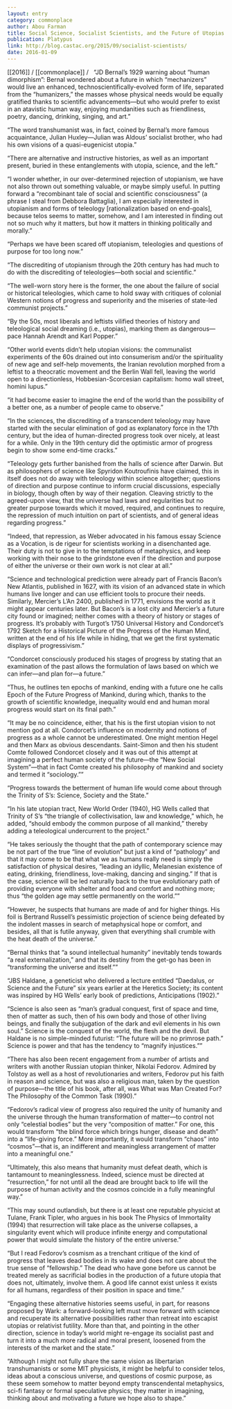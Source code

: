 ```yaml
---
layout: entry
category: commonplace
author: Abou Farman
title: Social Science, Socialist Scientists, and the Future of Utopias
publication: Platypus
link: http://blog.castac.org/2015/09/socialist-scientists/
date: 2016-01-09
---
```


[[2016]] / [[commonplace]] / 
 
“JD Bernal’s 1929 warning about “human dimorphism”: Bernal wondered about a future in which “mechanizers” would live an enhanced, technoscientifically-evolved form of life, separated from the “humanizers,” the masses whose physical needs would be equally gratified thanks to scientific advancements—but who would prefer to exist in an atavistic human way, enjoying mundanities such as friendliness, poetry, dancing, drinking, singing, and art.”

“The word transhumanist was, in fact, coined by Bernal’s more famous acquaintance, Julian Huxley—Julian was Aldous’ socialist brother, who had his own visions of a quasi-eugenicist utopia.”

“There are alternative and instructive histories, as well as an important present, buried in these entanglements with utopia, science, and the left.”

“I wonder whether, in our over-determined rejection of utopianism, we have not also thrown out something valuable, or maybe simply useful. In putting forward a “recombinant tale of social and scientific consciousness” (a phrase I steal from Debbora Battaglia), I am especially interested in utopianism and forms of teleology [rationalization based on end-goals], because telos seems to matter, somehow, and I am interested in finding out not so much why it matters, but how it matters in thinking politically and morally.”

“Perhaps we have been scared off utopianism, teleologies and questions of purpose for too long now.”

“The discrediting of utopianism through the 20th century has had much to do with the discrediting of teleologies—both social and scientific.”

“The well-worn story here is the former, the one about the failure of social or historical teleologies, which came to hold sway with critiques of colonial Western notions of progress and superiority and the miseries of state-led communist projects.”

“By the 50s, most liberals and leftists vilified theories of history and teleological social dreaming (i.e., utopias), marking them as dangerous—pace Hannah Arendt and Karl Popper.”

“Other world events didn’t help utopian visions: the communalist experiments of the 60s drained out into consumerism and/or the spirituality of new age and self-help movements, the Iranian revolution morphed from a leftist to a theocratic movement and the Berlin Wall fell, leaving the world open to a directionless, Hobbesian-Scorcesian capitalism: homo wall street, homini lupus.”

“it had become easier to imagine the end of the world than the possibility of a better one, as a number of people came to observe.”

“In the sciences, the discrediting of a transcendent teleology may have started with the secular elimination of god as explanatory force in the 17th century, but the idea of human-directed progress took over nicely, at least for a while. Only in the 19th century did the optimistic armor of progress begin to show some end-time cracks.”

“Teleology gets further banished from the halls of science after Darwin. But as philosophers of science like Spyridon Koutroufinis have claimed, this in itself does not do away with teleology within science altogether; questions of direction and purpose continue to inform crucial discussions, especially in biology, though often by way of their negation. Cleaving strictly to the agreed-upon view, that the universe had laws and regularities but no greater purpose towards which it moved, required, and continues to require, the repression of much intuition on part of scientists, and of general ideas regarding progress.”

“Indeed, that repression, as Weber advocated in his famous essay Science as a Vocation, is de rigeur for scientists working in a disenchanted age. Their duty is not to give in to the temptations of metaphysics, and keep working with their nose to the grindstone even if the direction and purpose of either the universe or their own work is not clear at all.”

“Science and technological prediction were already part of Francis Bacon’s New Atlantis, published in 1627, with its vision of an advanced state in which humans live longer and can use efficient tools to procure their needs. Similarly, Mercier’s L’An 2400, published in 1771, envisions the world as it might appear centuries later. But Bacon’s is a lost city and Mercier’s a future city found or imagined; neither comes with a theory of history or stages of progress. It’s probably with Turgot’s 1750 Universal History and Condorcet’s 1792 Sketch for a Historical Picture of the Progress of the Human Mind, written at the end of his life while in hiding, that we get the first systematic displays of progressivism.”

“Condorcet consciously produced his stages of progress by stating that an examination of the past allows the formulation of laws based on which we can infer—and plan for—a future.”

“Thus, he outlines ten epochs of mankind, ending with a future one he calls Epoch of the Future Progress of Mankind, during which, thanks to the growth of scientific knowledge, inequality would end and human moral progress would start on its final path.”

“It may be no coincidence, either, that his is the first utopian vision to not mention god at all. Condorcet’s influence on modernity and notions of progress as a whole cannot be underestimated. One might mention Hegel and then Marx as obvious descendants. Saint-Simon and then his student Comte followed Condorcet closely and it was out of this attempt at imagining a perfect human society of the future—the “New Social System”—that in fact Comte created his philosophy of mankind and society and termed it “sociology.””

“Progress towards the betterment of human life would come about through the Trinity of S’s: Science, Society and the State.”

“In his late utopian tract, New World Order (1940), HG Wells called that Trinity of S’s “the triangle of collectivisation, law and knowledge,” which, he added, “should embody the common purpose of all mankind,” thereby adding a teleological undercurrent to the project.”

“He takes seriously the thought that the path of contemporary science may be not part of the true “line of evolution” but just a kind of “pathology” and that it may come to be that what we as humans really need is simply the satisfaction of physical desires, “leading an idyllic, Melanesian existence of eating, drinking, friendliness, love-making, dancing and singing.” If that is the case, science will be led naturally back to the true evolutionary path of providing everyone with shelter and food and comfort and nothing more; thus “the golden age may settle permanently on the world.””

“However, he suspects that humans are made of and for higher things. His foil is Bertrand Russell’s pessimistic projection of science being defeated by the indolent masses in search of metaphysical hope or comfort, and besides, all that is futile anyway, given that everything shall crumble with the heat death of the universe.”

“Bernal thinks that “a sound intellectual humanity” inevitably tends towards “a real externalization,” and that its destiny from the get-go has been in “transforming the universe and itself.””

“JBS Haldane, a geneticist who delivered a lecture entitled “Daedalus, or Science and the Future” six years earlier at the Heretics Society; its content was inspired by HG Wells’ early book of predictions, Anticipations (1902).”

“Science is also seen as “man’s gradual conquest, first of space and time, then of matter as such, then of his own body and those of other living beings, and finally the subjugation of the dark and evil elements in his own soul.” Science is the conquest of the world, the flesh and the devil. But Haldane is no simple-minded futurist: “The future will be no primrose path.” Science is power and that has the tendency to “magnify injustices.””

“There has also been recent engagement from a number of artists and writers with another Russian utopian thinker, Nikolai Fedorov. Admired by Tolstoy as well as a host of revolutionaries and writers, Fedorov put his faith in reason and science, but was also a religious man, taken by the question of purpose—the title of his book, after all, was What was Man Created For? The Philosophy of the Common Task (1990).”

“Fedorov’s radical view of progress also required the unity of humanity and the universe through the human transformation of matter—to control not only “celestial bodies” but the very “composition of matter.” For one, this would transform “the blind force which brings hunger, disease and death” into a “life-giving force.” More importantly, it would transform “chaos” into “cosmos”—that is, an indifferent and meaningless arrangement of matter into a meaningful one.”

“Ultimately, this also means that humanity must defeat death, which is tantamount to meaninglessness. Indeed, science must be directed at “resurrection,” for not until all the dead are brought back to life will the purpose of human activity and the cosmos coincide in a fully meaningful way.”

“This may sound outlandish, but there is at least one reputable physicist at Tulane, Frank Tipler, who argues in his book The Physics of Immortality (1994) that resurrection will take place as the universe collapses, a singularity event which will produce infinite energy and computational power that would simulate the history of the entire universe.”

“But I read Fedorov’s cosmism as a trenchant critique of the kind of progress that leaves dead bodies in its wake and does not care about the true sense of “fellowship.” The dead who have gone before us cannot be treated merely as sacrificial bodies in the production of a future utopia that does not, ultimately, involve them. A good life cannot exist unless it exists for all humans, regardless of their position in space and time.”

“Engaging these alternative histories seems useful, in part, for reasons proposed by Wark: a forward-looking left must move forward with science and recuperate its alternative possibilities rather than retreat into escapist utopias or relativist futility. More than that, and pointing in the other direction, science in today’s world might re-engage its socialist past and turn it into a much more radical and moral present, loosened from the interests of the market and the state.”

“Although I might not fully share the same vision as libertarian transhumanists or some MIT physicists, it might be helpful to consider telos, ideas about a conscious universe, and questions of cosmic purpose, as these seem somehow to matter beyond empty transcendental metaphysics, sci-fi fantasy or formal speculative physics; they matter in imagining, thinking about and motivating a future we hope also to shape.”
